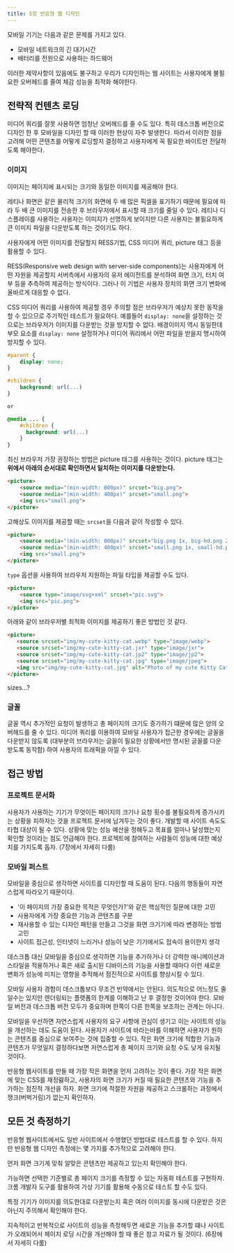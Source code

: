 ```yaml
---
title: 5장 반응형 웹 디자인
---
```


모바일 기기는 다음과 같은 문제를 가지고 있다.

- 모바일 네트워크의 긴 대기시간
- 배터리를 전원으로 사용하는 하드웨어

이러한 제약사항이 있음에도 불구하고 우리가 디자인하는 웹 사이트는 사용자에게 불필요한 오버헤드를 줄여 체감 성능을 최적화 해야한다.

## 전략적 컨텐츠 로딩

미디어 쿼리를 잘못 사용하면 엄청난 오버헤드를 줄 수도 있다. 특히 데스크톱 버전으로 디자인 한 후 모바일을 디자인 할 때 이러한 현상이 자주 발생한다. 따라서 이러한 점을 고려해 어떤 콘텐츠를 어떻게 로딩할지 결정하고 사용자에게 꼭 필요한 바이트만 전달하도록 해야한다.

### 이미지

이미지는 페이지에 표시되는 크기와 동일한 이미지를 제공해야 한다.

레티나 화면은 같은 물리적 크기의 화면에 두 배 많은 픽셀을 표기하기 때문에 필요에 따라 두 배 큰 이미지를 전송한 후 브라우저에서 표시할 때 크기를 줄일 수 있다. 레티나 디스플레이를 사용하는 사용자는 이미지가 선명하게 보이지만 다른 사용자는 불필요하게 큰 이미지 파일을 다운받도록 하는 것이기도 하다.

사용자에게 어떤 이미지를 전달할지 RESS기법, CSS 미디어 쿼리, picture 태그 등을 활용할 수 있다.

RESS(Responsive web design with server-side components)는 사용자에게 어떤 자원을 제공할지 서버측에서 사용자의 유저 에이전트를 분석하여 화면 크기, 터치 여부 등을 추측하여 제공하는 방식이다. 그러나 이 기법은 사용자 장치의 화면 크기 변화에 올바르게 대응할 수 없다.

CSS 미디어 쿼리를 사용하여 제공할 경우 주의할 점은 브라우저가 예상치 못한 동작을 할 수 있으므로 주기적인 테스트가 필요하다. 예를들어 `display: none`을 설정하는 것으로는 브라우저가 이미지를 다운받는 것을 방지할 수 없다. 배경이미지 역시 동일한데 부모 요소를 `display: none` 설정하거나 미디어 쿼리에서 어떤 파일을 받을지 명시하여 방지할 수 있다.

```css
#parent {
    display: none;
}

#children {
    background: url(...)
}

or

@media ... {
    #children {
      background: url(...)
    }
}
```

최신 브라우저 가장 권장하는 방법은 picture 태그를 사용하는 것이다. picture 태그는 **위에서 아래의 순서대로 확인하면서 일치하는 이미지를 다운받는다.**

```html
<picture>
    <source media="(min-width: 800px)" srcset="big.png">
    <source media="(min-width: 400px)" srcset="small.png">
    <img src="small.png">
</picture>
```

고해상도 이미지를 제공할 때는 `srcset`을 다음과 같이 작성할 수 있다.

```html
<picture>
    <source media="(min-width: 800px)" srcset="big.png 1x, big-hd.png 2x">
    <source media="(min-width: 400px)" srcset="small.png 1x, small-hd.png 2x">
    <img src="small.png">
</picture>
```

`type` 옵션을 사용하여 브라우저 지원하는 파일 타입을 제공할 수도 있다.

```html
<picture>
    <source type="image/svg+xml" srcset="pic.svg">
    <img src="pic.png">
</picture>
```

아래와 같이 브라우저별 최적화 이미지를 제공하기 좋은 방법인 것 같다.

```html
<picture>
   <source srcset="img/my-cute-kitty-cat.webp" type="image/webp">
   <source srcset="img/my-cute-kitty-cat.jxr" type="image/jxr">
   <source srcset="img/my-cute-kitty-cat.jp2" type="image/jp2">
   <source srcset="img/my-cute-kitty-cat.jpg" type="image/jpeg">
   <img src="img/my-cute-kitty-cat.jpg" alt="Photo of my cute Kitty Cat" /> 
</picture>
```

sizes...?

### 글꼴

글꼴 역시 추가적인 요청이 발생하고 총 페이지의 크기도 증가하기 떄문에 많은 양의 오버헤드를 줄 수 있다. 미디어 쿼리를 이용하여 모바일 사용자가 접근한 경우에는 글꼴을 다운받지 않도록 (대부분의 브라우저는 글꼴이 필요한 상황에서만 명시된 글꼴를 다운받도록 동작함) 하여 사용자의 트래픽을 아낄 수 있다.

## 접근 방법

### 프로젝트 문서화

사용자가 사용하는 기기가 무엇이든 페이지의 크기나 요청 횟수를 불필요하게 증가시키는 상황을 피하자는 것을 프로젝트 문서에 남겨두는 것이 좋다. 개발할 때 사이트 속도도 타협 대상이 될 수 있다. 상황에 맞는 성능 예산을 정해두고 목표를 얼마나 달성했는지 확인할 것이라는 점도 언급해야 한다. 프로젝트에 참여하는 사람들이 성능에 대한 예상치를 가지도록 돕자. (7장에서 자세히 다룸)

### 모바일 퍼스트

모바일을 중심으로 생각하면 사이트를 디자인할 때 도움이 된다. 다음의 행동들이 자연스럽게 따라오기 때문이다.

- '이 페이지의 가장 중요한 목적은 무엇인가?'와 같은 핵심적인 질문에 대한 고민
- 사용자에게 가장 중요한 기능과 콘텐츠를 구분
- 재사용할 수 있는 디자인 패턴을 만들고 그것을 화면 크기기에 따라 변경하는 방법 고민
- 사이트 접근성, 인터넷이 느리거나 성능이 낮은 기기에서도 접속이 용이한지 생각

데스크톱 대신 모바일을 중심으로 생각하면 기능을 추가하거나 더 강력한 애니메이션과 스타일을 적용하거나 혹은 새로 출시된 디바이스의 기능을 사용할 때마다 이런 새로운 변화가 성능에 미치는 영향을 추적해서 점진적으로 사이트를 향상시킬 수 있다.

모바일 사용자 경험이 데스크톱보다 무조건 빈약애서는 안된다. 의도적으로 어느정도 줄일수는 있지만 렌더링되는 플랫폼의 한계를 이해하고 난 후 결정한 것이어야 한다. 모바일 버전과 데스크톱 버전 모두가 중요하며 한쪽이 다른 한쪽을 보조하는 관계는 아니다.

모바일을 우선하면 자연스럽게 사용자의 요구 사항에 관심이 생기고 이는 사이트의 성능을 개선하는 데도 도움이 된다. 사용자가 사이트에 바라는바를 이해하면 사용자가 원하는 콘텐츠를 중심으로 보여주는 것에 집중할 수 있다. 작은 화면 크기에 적합한 기능과 콘텐츠가 무엇일지 결정하다보면 저연스럽게 총 페이지 크기와 요청 수도 낮게 유지될 것이다.

반응형 웹사이트를 만들 때 가장 작은 화면을 먼저 고려하는 것이 좋다. 가장 작은 화면에 맞는 CSS를 재정렳하고, 사용자의 화면 크기가 커질 때 필요한 콘텐츠와 기능을 추가하는 점진적 개선을 하자. 화면 크기에 적절한 자원을 제공하고 스크롤하는 과정에서 쟁크(버벅거림)가 없는지 확인하자.

## 모든 것 측정하기

반응형 웹사이트에서도 일반 사이트에서 수행했던 방법대로 테스트를 할 수 있다. 하지만 반응형 웹 디자인 측정에는 몇 가지를 추가적으로 고려해야 한다.

먼저 화면 크기게 맞춰 알맞은 콘텐츠만 제공하고 있는지 확인해야 한다.

가능하면 선택한 기준별로 총 페이지 크기를 측정할 수 있는 자동화 테스트를 구현하자. 크롬 개발자 도구를 활용하여 가상 기기를 활용해 수동으로 테스트 할 수도 있다.

특정 기기가 이미지를 의도한대로 다운받는지 혹은 여러 이미지를 동시에 다운받은 것은 아닌지 주의해서 확인해야 한다.

지속적이고 반복적으로 사이트의 성능을 측정해두면 새로운 기능을 추가할 떄나 사이트가 오래되어서 페이지 로딩 시간을 개선해야 할 때 좋은 참고 자료가 될 것이다. (6장에서 자세히 다룸)

